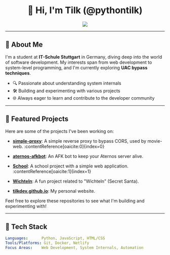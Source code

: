 <h1 align="center">👋 Hi, I'm Tilk (@pythontilk)</h1>

<p align="center">
  <img src="https://readme-typing-svg.herokuapp.com/?lines=Student+%7C+Developer+%7C+Tinkerer;Exploring+UAC+Bypasses+and+More;Always+Learning+and+Building" />
</p>

---

## 🧠 About Me

I'm a student at **IT-Schule Stuttgart** in Germany, diving deep into the world of software development. My interests span from web development to system-level programming, and I'm currently exploring **UAC bypass techniques**.

- 🔍 Passionate about understanding system internals
- 🛠️ Building and experimenting with various projects
- 🌐 Always eager to learn and contribute to the developer community

---

## 🚀 Featured Projects

Here are some of the projects I've been working on:

- [**simple-proxy**](https://github.com/PythonTilk/simple-proxy): A simple reverse proxy to bypass CORS, used by movie-web. :contentReference[oaicite:0]{index=0}

- [**aternos-afkbot**](https://github.com/PythonTilk/aternos-afkbot): An AFK bot to keep your Aternos server alive.

- [**School**](https://github.com/PythonTilk/School): A school project with a simple web application. :contentReference[oaicite:1]{index=1}

- [**Wichteln**](https://github.com/PythonTilk/Wichteln): A fun project related to "Wichteln" (Secret Santa).

- [**tilkdev.github.io**](https://github.com/PythonTilk/tilkdev.github.io): My personal website.

Feel free to explore these repositories to see what I'm building and experimenting with!

---

## 🧰 Tech Stack

```yaml
Languages:      Python, JavaScript, HTML/CSS
Tools/Platforms: Git, Docker, Netlify
Focus Areas:    Web Development, System Internals, Automation
